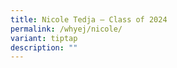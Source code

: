 ```yaml
---
title: Nicole Tedja – Class of 2024
permalink: /whyej/nicole/
variant: tiptap
description: ""
---
```

